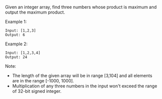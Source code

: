 Given an integer array, find three numbers whose product is maximum and output the maximum product.

Example 1:

~~~
Input: [1,2,3]
Output: 6
~~~

Example 2:

~~~
Input: [1,2,3,4]
Output: 24
~~~

Note:

* The length of the given array will be in range [3,104] and all elements are in the range [-1000, 1000].
* Multiplication of any three numbers in the input won't exceed the range of 32-bit signed integer.
